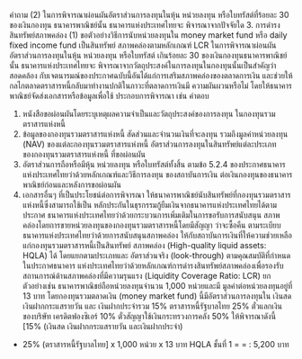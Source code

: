 คำถาม
(2) ในการพิจารณาผ่อนผันอัตราส่วนการลงทุนในหุ้น
หน่วยลงทุน หรือใบทรัสต์ที่ร้อยละ 30 ของเงินกองทุน
ธนาคารพาณิชย์นั้น ธนาคารแห่งประเทศไทยจะ
พิจารณาจากปัจจัยใด
3. การดำรงสินทรัพย์สภาพคล่อง
(1) ขอตัวอย่างวิธีการนับหน่วยลงทุนใน money market
fund หรือ daily fixed income fund เป็นสินทรัพย์
สภาพคล่องตามหลักเกณฑ์ LCR
ในการพิจารณาผ่อนผันอัตราส่วนการลงทุนในหุ้น หน่วยลงทุน หรือใบทรัสต์
เกินร้อยละ 30 ของเงินกองทุนธนาคารพาณิชย์นั้น ธนาคารแห่งประเทศไทยจะ
พิจารณาจากวัตถุประสงค์ในการลงทุนในกองทุนนั้นเป็นสำคัญว่าสอดคล้อง
กับเจตนารมณ์ของประกาศฉบับนี้อันได้แก่การเสริมสภาพคล่องของตลาดการเงิน
และช่วยให้กลไกตลาดตราสารหนี้กลับมาทำงานปกติในภาวะที่ตลาดการเงินมี
ความผันผวนหรือไม่ โดยให้ธนาคารพาณิชย์จัดส่งเอกสารหรือข้อมูลเพื่อใช้
ประกอบการพิจารณา เช่น
คำตอบ
1) หนังสือขอผ่อนผันโดยระบุเหตุผลความจำเป็นและวัตถุประสงค์ของการลงทุน
ในกองทุนรวมตราสารแห่งหนี้
2) ข้อมูลของกองทุนรวมตราสารแห่งหนี้ สัดส่วนและจำนวนเงินที่จะลงทุน
รวมถึงมูลค่าหน่วยลงทุน (NAV) ของแต่ละกองทุนรวมตราสารแห่งหนี้
อัตราส่วนการลงทุนในสินทรัพย์แต่ละประเภทของกองทุนรวมตราสารแห่งหนี้
ที่ขอผ่อนผัน
3) อัตราส่วนการถือหรือมีหุ้น หน่วยลงทุน หรือใบทรัสต์ทั้งสิ้น ตามข้อ 5.2.4
ของประกาศธนาคารแห่งประเทศไทยว่าด้วยหลักเกณฑ์และวิธีการลงทุน
ของสถาบันการเงิน ต่อเงินกองทุนของธนาคารพาณิชย์ก่อนและหลังการขอผ่อนผัน
4) เอกสารอื่นๆ ที่เป็นประโยชน์ต่อการพิจารณา
ให้ธนาคารพาณิชย์นับสินทรัพย์ที่กองทุนรวมตราสารแห่งหนี้ซึ่งสามารถใช้เป็น
หลักประกันในธุรกรรมกู้ยืมเงินจากธนาคารแห่งประเทศไทยได้ตามประกาศ
ธนาคารแห่งประเทศไทยว่าด้วยกระบวนการเพิ่มเติมในการขอรับการสนับสนุน
สภาพคล่องโดยการขายหน่วยลงทุนของกองทุนรวมตราสารหนี้โดยมีสัญญา
ว่าจะซื้อคืน ตามระเบียบธนาคารแห่งประเทศไทยว่าด้วยการสนับสนุนสภาพคล่อง
ให้กับสถาบันการเงินที่ให้ความช่วยเหลือแก่กองทุนรวมตราสารหนี้เป็นสินทรัพย์
สภาพคล่อง (High-quality liquid assets: HQLA) ได้ โดยแยกตามประเภทและ
อัตราส่วนจริง (look-through) ตามคุณสมบัติที่กำหนดในประกาศธนาคาร
แห่งประเทศไทยว่าด้วยหลักเกณฑ์การดำรงสินทรัพย์สภาพคล่องเพื่อรองรับ
สถานการณ์ด้านสภาพคล่องที่มีความรุนแรง (Liquidity Coverage Ratio:
LCR)
ยกตัวอย่างเช่น ธนาคารพาณิชย์ถือหน่วยลงทุนจำนวน 1,000 หน่วยและมี
มูลค่าต่อหน่วยลงทุนอยู่ที่ 13 บาท โดยกองทุนรวมตลาดเงิน (money market
fund) นี้มีอัตราส่วนการลงทุนใน เงินสด เงินฝากกระแสรายวัน และ
เงินฝากประจำรวม 15% ตราสารหนี้รัฐบาลไทย 25% ตั๋วแลกเงินของบริษัท
เครดิตฟองซิเอร์ 10% ตั๋วสัญญาใช้เงินกระทรวงการคลัง 50% ให้พิจารณาดังนี้
[15% (เงินสด เงินฝากกระแสรายวัน และเงินฝากประจำ)
+ 25% (ตราสารหนี้รัฐบาลไทย] x 1,000 หน่วย x 13 บาท
HQLA ชั้นที่ 1
=
=
: 5,200 บาท

